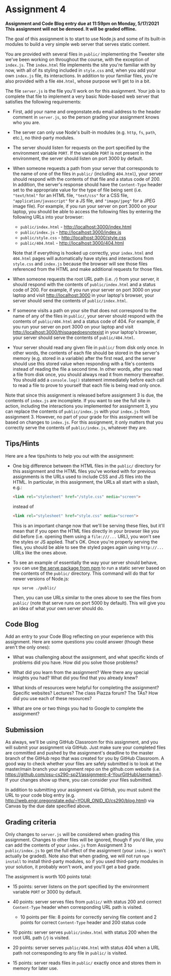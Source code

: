 # Assignment 4
**Assignment and Code Blog entry due at 11:59pm on Monday, 5/17/2021**<br />
**This assignment will not be demoed.  It will be graded offline.**

The goal of this assignment is to start to use Node.js and some of its built-in modules to build a very simple web server that serves static content.

You are provided with several files in `public/` implementing the Tweeter site we've been working on throughout the course, with the exception of `index.js`.  The `index.html` file implements the site you're familiar with by now, with all of its styling included in `style.css` and, when you add your own `index.js` file, its interactions.  In addition to your familiar files, you're also provided with a file `404.html`, whose purpose we'll get to in a bit.

The file `server.js` is the file you'll work on for this assignment.  Your job is to complete that file to implement a very basic Node-based web server that satisfies the following requirements:

  * First, add your name and oregonstate.edu email address to the header comment in `server.js`, so the person grading your assignment knows who you are.

  * The server can only use Node's built-in modules (e.g. `http`, `fs`, `path`, etc.), no third-party modules.

  * The server should listen for requests on the port specified by the environment variable `PORT`.  If the variable `PORT` is not present in the environment, the server should listen on port 3000 by default.

  * When someone requests a path from your server that corresponds to the name of one of the files in `public/` (including `404.html`), your server should respond with the contents of that file and a status code of 200.  In addition, the server's response should have the `Content-Type` header set to the appropriate value for the type of file being sent (i.e. `"text/html"` for an HTML file, `"text/css"` for a CSS file, `"application/javascript"` for a JS file, and `"image/jpeg"` for a JPEG image file).  For example, if you run your server on port 3000 on your laptop, you should be able to access the following files by entering the following URLs into your browser:
    * `public/index.html` - [http://localhost:3000/index.html](http://localhost:3000/index.html)
    * `public/index.js` - [http://localhost:3000/index.js](http://localhost:3000/index.js)
    * `public/style.css` - [http://localhost:3000/style.css](http://localhost:3000/style.css)
    * `public/404.html` - [http://localhost:3000/404.html](http://localhost:3000/404.html)

    Note that if everything is hooked up correctly, your `index.html` and `404.html` pages will automatically have styles and interactions from `style.css` and `index.js` because the browser will see those files referenced from the HTML and make additional requests for those files.

  * When someone requests the root URL path (i.e. `/`) from your server, it should respond with the contents of `public/index.html` and a status code of 200.  For example, if you run your server on port 3000 on your laptop and visit [http://localhost:3000](http://localhost:3000) in your laptop's browser, your server should send the contents of `public/index.html`.

  * If someone visits a path on your site that does not correspond to the name of any of the files in `public/`, your server should respond with the contents of `public/404.html` and a status code of 404.  For example, if you run your server on port 3000 on your laptop and visit  [http://localhost:3000/thispagedoesnotexist](http://localhost:3000/thispagedoesnotexist) in your laptop's browser, your server should serve the contents of `public/404.html`.

  * Your server should read any given file in `public/` from disk only once.  In other words, the contents of each file should be stored in the server's memory (e.g. stored in a variable) after the first read, and the server should use this stored value when responding with a file's contents instead of reading the file a second time.  In other words, after you read a file from disk once, you should always read it from memory thereafter.  You should add a `console.log()` statement immediately before each call to read a file to prove to yourself that each file is being read only once.

Note that since this assignment is released before assignment 3 is due, the contents of `index.js` are incomplete.  If you want to see the full site in action, including the interactions you implemented for assignment 3, you can replace the contents of `public/index.js` with your `index.js` from assignment 3.  However, no part of your grade for this assignment will be based on changes to `index.js`.  For this assignment, it only matters that you correctly serve the contents of `public/index.js`, whatever they are.

## Tips/Hints

Here are a few tips/hints to help you out with the assignment:

  * One big difference between the HTML files in the `public/` directory for this assignment and the HTML files you've worked with for previous assignments is the URLs used to include CSS and JS files into the HTML.  In particular, in this assignment, the URLs all start with a slash, e.g.:
      ```html
      <link rel="stylesheet" href="/style.css" media="screen">
      ```
      instead of
      ```html
      <link rel="stylesheet" href="style.css" media="screen">
      ```
      This is an important change now that we'll be serving these files, but it'll mean that if you open the HTML files directly in your browser like you did before (i.e. opening them using a `file:///...` URL), you won't see the styles or JS applied.  That's OK.  Once you're properly serving the files, you should be able to see the styled pages again using `http://...` URLs like the ones above.

  * To see an example of essentially the way your server should behave, you can use [the serve package from npm](https://www.npmjs.com/package/serve) to run a static server based on the contents of the `public/` directory.  This command will do that for newer versions of Node.js:
      ```
      npx serve ./public/
      ```
      Then, you can use URLs similar to the ones above to see the files from `public/` (note that serve runs on port 5000 by default).  This will give you an idea of what your own server should do.

## Code Blog

Add an entry to your Code Blog reflecting on your experience with this assignment.  Here are some questions you could answer (though these aren't the only ones):

  * What was challenging about the assignment, and what specific kinds of problems did you have.  How did you solve those problems?

  * What did you learn from the assignment?  Were there any special insights you had?  What did you find that you already knew?

  * What kinds of resources were helpful for completing the assignment?  Specific websites?  Lectures?  The class Piazza forum?  The TAs?  How did you use each of these resources?

  * What are one or two things you had to Google to complete the assignment?

## Submission

As always, we'll be using GitHub Classroom for this assignment, and you will submit your assignment via GitHub.  Just make sure your completed files are committed and pushed by the assignment's deadline to the master branch of the GitHub repo that was created for you by GitHub Classroom.  A good way to check whether your files are safely submitted is to look at the master/main branch your assignment repo on the github.com website (i.e. https://github.com/osu-cs290-sp21/assignment-4-YourGitHubUsername/). If your changes show up there, you can consider your files submitted.

In addition to submitting your assignment via GitHub, you must submit the URL to your code blog entry (e.g. http://web.engr.oregonstate.edu/~YOUR_ONID_ID/cs290/blog.html) via Canvas by the due date specified above.

## Grading criteria

Only changes to `server.js` will be considered when grading this assignment.  Changes to other files will be ignored, though if you'd like, you can add the contents of your `index.js` from Assignment 3 to `public/index.js` to get the full effect of the assignment (your `index.js` won't actually be graded).  Note also that when grading, we will not run `npm install` to install third-party modules, so if you used third-party modules in your solution, it probably won't work, and you'll get a bad grade.

The assignment is worth 100 points total:

  * 15 points: server listens on the port specified by the environment variable `PORT` or 3000 by default.

  * 40 points: server serves files from `public/` with status 200 and correct `Content-Type` header when corresponding URL path is visited.
    * 10 points per file: 8 points for correctly serving file content and 2 points for correct `Content-Type` header and 200 status code

  * 10 points: server serves `public/index.html` with status 200 when the root URL path (`/`) is visited.

  * 20 points: server serves `public/404.html` with status 404 when a URL path not corresponding to any file in `public/` is visited.

  * 15 points: server reads files in `public/` exactly once and stores them in memory for later use.
